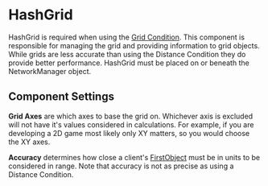 # HashGrid

HashGrid is required when using the [Grid Condition](../../network-observer.md). This component is responsible for managing the grid and providing information to grid objects. While grids are less accurate than using the Distance Condition they do provide better performance. HashGrid must be placed on or beneath the NetworkManager object.

## Component Settings

**Grid Axes** are which axes to base the grid on. Whichever axis is excluded will not have it's values considered in calculations. For example, if you are developing a 2D game most likely only XY matters, so you would choose the XY axes.

**Accuracy** determines how close a client's [FirstObject](https://firstgeargames.com/FishNet/api/api/FishNet.Connection.NetworkConnection.html#FishNet_Connection_NetworkConnection_FirstObject) must be in units to be considered in range. Note that accuracy is not as precise as using a Distance Condition.
